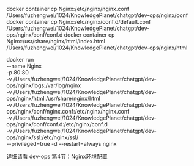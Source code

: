 docker container cp Nginx:/etc/nginx/nginx.conf /Users/fuzhengwei/1024/KnowledgePlanet/chatgpt/dev-ops/nginx/conf
docker container cp Nginx:/etc/nginx/conf.d/default.conf /Users/fuzhengwei/1024/KnowledgePlanet/chatgpt/dev-ops/nginx/conf/conf.d
docker container cp Nginx:/usr/share/nginx/html/index.html /Users/fuzhengwei/1024/KnowledgePlanet/chatgpt/dev-ops/nginx/html

docker run \
--name Nginx \
-p 80:80 \
-v /Users/fuzhengwei/1024/KnowledgePlanet/chatgpt/dev-ops/nginx/logs:/var/log/nginx \
-v /Users/fuzhengwei/1024/KnowledgePlanet/chatgpt/dev-ops/nginx/html:/usr/share/nginx/html \
-v /Users/fuzhengwei/1024/KnowledgePlanet/chatgpt/dev-ops/nginx/conf/nginx.conf:/etc/nginx/nginx.conf \
-v /Users/fuzhengwei/1024/KnowledgePlanet/chatgpt/dev-ops/nginx/conf/conf.d:/etc/nginx/conf.d \
-v /Users/fuzhengwei/1024/KnowledgePlanet/chatgpt/dev-ops/nginx/ssl:/etc/nginx/ssl/  \
--privileged=true -d --restart=always nginx

详细请看 dev-ops 第4节：Nginx环境配置